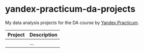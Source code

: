 # yandex-practicum-da-projects
My data analysis projects for the DA course by [Yandex.Practicum](https://practicum.yandex.ru/data-analyst/).

| Project | Description |
| ---------- | ---------- |
| []() | ... |
 
